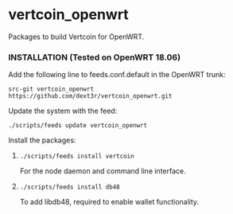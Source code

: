 # vertcoin_openwrt
Packages to build Vertcoin for OpenWRT.

### INSTALLATION (Tested on OpenWRT 18.06)

Add the following line to feeds.conf.default in the OpenWRT trunk:

`src-git vertcoin_openwrt https://github.com/dext3r/vertcoin_openwrt.git`

Update the system with the feed:

`./scripts/feeds update vertcoin_openwrt`

Install the packages:

1. `./scripts/feeds install vertcoin`

   For the node daemon and command line interface.
2. `./scripts/feeds install db48`

   To add libdb48, required to enable wallet functionality. 
   
